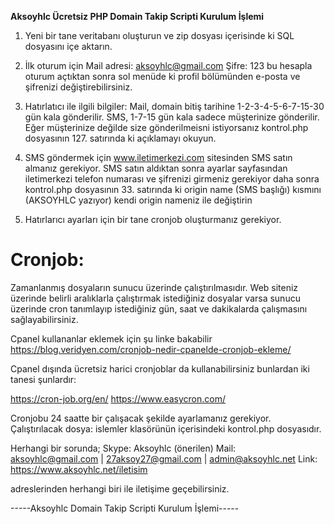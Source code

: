 
**Aksoyhlc Ücretsiz PHP Domain Takip Scripti Kurulum İşlemi**
1. Yeni bir tane veritabanı oluşturun ve zip dosyası içerisinde ki SQL dosyasını içe aktarın.
2. İlk oturum için 
Mail adresi: aksoyhlc@gmail.com
Şifre: 123
bu hesapla oturum açtıktan sonra sol menüde ki profil bölümünden e-posta ve şifrenizi değiştirebilirsiniz.
3. Hatırlatıcı ile ilgili bilgiler:
Mail, domain bitiş tarihine 1-2-3-4-5-6-7-15-30 gün kala gönderilir.
SMS, 1-7-15 gün kala sadece müşterinize gönderilir. Eğer müşterinize değilde size gönderilmeisni istiyorsanız kontrol.php dosyasının 127. satırında ki açıklamayı okuyun.
4. SMS göndermek için www.iletimerkezi.com sitesinden SMS satın almanız gerekiyor. SMS satın aldıktan sonra ayarlar sayfasından iletimerkezi telefon numarası ve şifrenizi girmeniz gerekiyor daha sonra kontrol.php dosyasının 33. satırında ki origin name (SMS başlığı) kısmını (AKSOYHLC yazıyor) kendi origin nameniz ile değiştirin

5. Hatırlarıcı ayarları için bir tane cronjob oluşturmanız gerekiyor. 

Cronjob: 
===============
Zamanlanmış dosyaların sunucu üzerinde çalıştırılmasıdır. Web siteniz üzerinde belirli aralıklarla çalıştırmak istediğiniz dosyalar varsa sunucu üzerinde cron tanımlayıp istediğiniz gün, saat ve dakikalarda çalışmasını sağlayabilirsiniz.

Cpanel kullananlar eklemek için şu linke bakabilir https://blog.veridyen.com/cronjob-nedir-cpanelde-cronjob-ekleme/

Cpanel dışında ücretsiz harici cronjoblar da kullanabilirsiniz bunlardan iki tanesi şunlardır:

https://cron-job.org/en/
https://www.easycron.com/

Cronjobu 24 saatte bir çalışacak şekilde ayarlamanız gerekiyor.  
Çalıştırılacak dosya: islemler klasörünün içerisindeki kontrol.php dosyasıdır.

Herhangi bir sorunda; 
Skype: Aksoyhlc (önerilen)
Mail: aksoyhlc@gmail.com | 27aksoy27@gmail.com | admin@aksoyhlc.net
Link: https://www.aksoyhlc.net/iletisim

adreslerinden herhangi biri ile iletişime geçebilirsiniz.

-----Aksoyhlc Domain Takip Scripti Kurulum İşlemi-----
